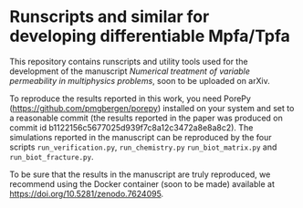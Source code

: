 # Runscripts and similar for developing differentiable Mpfa/Tpfa 
This repository contains runscripts and utility tools used for the development of the manuscript *Numerical treatment of variable permeability in multiphysics problems*,
soon to be uploaded on arXiv.

To reproduce the results reported in this work, you need PorePy (https://github.com/pmgbergen/porepy) installed on your system and set to a reasonable commit
(the results reported in the paper was produced on commit id b1122156c5677025d939f7c8a12c3472a8e8a8c2). The simulations reported in the manuscript can be reproduced
by the four scripts `run_verification.py`, `run_chemistry.py` `run_biot_matrix.py` and `run_biot_fracture.py`.

To be sure that the results in the manuscript are truly reproduced, we recommend using the Docker container (soon to be made) available at https://doi.org/10.5281/zenodo.7624095.
